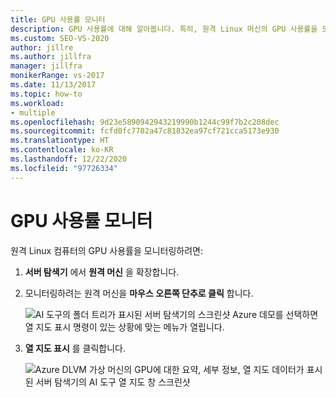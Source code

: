 ```yaml
---
title: GPU 사용률 모니터
description: GPU 사용률에 대해 알아봅니다. 특히, 원격 Linux 머신의 GPU 사용률을 모니터링하는 방법을 알아봅니다.
ms.custom: SEO-VS-2020
author: jillre
ms.author: jillfra
manager: jillfra
monikerRange: vs-2017
ms.date: 11/13/2017
ms.topic: how-to
ms.workload:
- multiple
ms.openlocfilehash: 9d23e5890942943219990b1244c99f7b2c208dec
ms.sourcegitcommit: fcfd0fc7702a47c81832ea97cf721cca5173e930
ms.translationtype: HT
ms.contentlocale: ko-KR
ms.lasthandoff: 12/22/2020
ms.locfileid: "97726334"
---
```

# <a name="monitoring-gpu-utilization"></a>GPU 사용률 모니터

원격 Linux 컴퓨터의 GPU 사용률을 모니터링하려면:

1. **서버 탐색기** 에서 **원격 머신** 을 확장합니다.
2. 모니터링하려는 원격 머신을 **마우스 오른쪽 단추로 클릭** 합니다.

    ![AI 도구의 폴더 트리가 표시된 서버 탐색기의 스크린샷 Azure 데모를 선택하면 열 지도 표시 명령이 있는 상황에 맞는 메뉴가 열립니다.](media/monitor-gpu/gpu-heatmap-0.png)

3. **열 지도 표시** 를 클릭합니다.

    ![Azure DLVM 가상 머신의 GPU에 대한 요약, 세부 정보, 열 지도 데이터가 표시된 서버 탐색기의 AI 도구 열 지도 창 스크린샷](media/monitor-gpu/heatmap.png)
